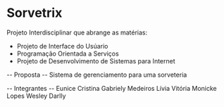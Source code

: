 # Sorvetrix
Projeto Interdisciplinar que abrange as matérias:
- Projeto de Interface do Usúario
- Programação Orientada a Serviços
- Projeto de Desenvolvimento de Sistemas para Internet

-- Proposta --
Sistema de gerenciamento para uma sorveteria

-- Integrantes --
Eunice Cristina 
Gabriely Medeiros 
Lívia Vitória
Monicke Lopes
Wesley Darlly
